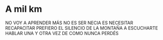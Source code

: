 # A mil km

NO VOY A APRENDER MÁS
NO ES SER NECIA ES NECESITAR
RECAPACITAR
PREFIERO EL SILENCIO DE LA MONTAÑA
A ESCUCHARTE HABLAR
UNA Y OTRA VEZ DE COMO NUNCA PERDÉS
